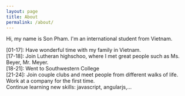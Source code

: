 ```yaml
---
layout: page
title: About
permalink: /about/
---
```


Hi, my name is Son Pham. I'm an international student from Vietnam.   

[01-17]: Have wonderful time with my family in Vietnam.  
[17-18]: Join Lutheran highschoo, where I met great people such as Ms. Beyer, Mr. Meyer.  
[18-21]: Went to Southwestern College  
[21-24]:  Join couple clubs and meet people from different walks of life.  
Work at a company for the first time.  
Continue learning new skills: javascript, angularjs,...   